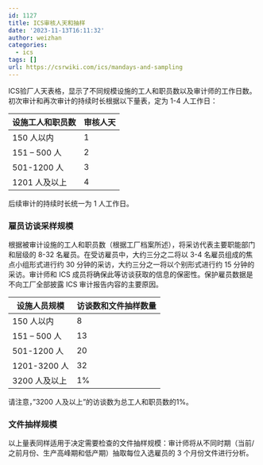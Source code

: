 ```yaml
---
id: 1127
title: ICS审核人天和抽样
date: '2023-11-13T16:11:32'
author: weizhan
categories:
  - ics
tags: []
url: https://csrwiki.com/ics/mandays-and-sampling
---
```


ICS验厂人天表格，显示了不同规模设施的工人和职员数以及审计师的工作日数。初次审计和再次审计的持续时长根据以下量表，定为 1-4 人工作日：

| 设施工人和职员数    | 审核人天 |
| ----------- | ---- |
| 150 人以内     | 1    |
| 151 – 500 人 | 2    |
| 501-1200 人  | 3    |
| 1201 人及以上   | 4    |

后续审计的持续时长统一为 1 人工作日。

### 雇员访谈采样规模

根据被审计设施的工人和职员数（根据工厂档案所述），将采访代表主要职能部门和层级的 8-32 名雇员。在受访雇员中，大约三分之二将以 3-4 名雇员组成的焦点小组形式进行约 30 分钟的采访，大约三分之一将以个别形式进行约 15 分钟的采访。审计师和 ICS 成员将确保此等访谈获取的信息的保密性。保护雇员数据是不向工厂全部披露 ICS 审计报告内容的主要原因。

| 设施人员规模      | 访谈数和文件抽样数量 |
| ----------- | ---------- |
| 150 人以内     | 8          |
| 151 – 500 人 | 13         |
| 501-1200 人  | 20         |
| 1201-3200 人 | 32         |
| 3200 人及以上   | 1%         |

请注意，”3200 人及以上”的访谈数为总工人和职员数的1%。

### 文件抽样规模

以上量表同样适用于决定需要检查的文件抽样规模：审计师将从不同时期（当前/之前月份、生产高峰期和低产期）抽取每位入选雇员的 3 个月份文件进行分析。
